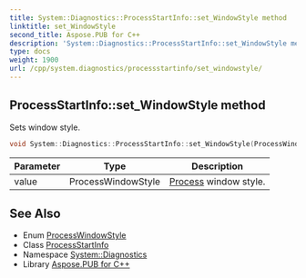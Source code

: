 ```yaml
---
title: System::Diagnostics::ProcessStartInfo::set_WindowStyle method
linktitle: set_WindowStyle
second_title: Aspose.PUB for C++
description: 'System::Diagnostics::ProcessStartInfo::set_WindowStyle method. Sets window style in C++.'
type: docs
weight: 1900
url: /cpp/system.diagnostics/processstartinfo/set_windowstyle/
---
```

## ProcessStartInfo::set_WindowStyle method


Sets window style.

```cpp
void System::Diagnostics::ProcessStartInfo::set_WindowStyle(ProcessWindowStyle value)
```


| Parameter | Type | Description |
| --- | --- | --- |
| value | ProcessWindowStyle | [Process](../../process/) window style. |

## See Also

* Enum [ProcessWindowStyle](../../processwindowstyle/)
* Class [ProcessStartInfo](../)
* Namespace [System::Diagnostics](../../)
* Library [Aspose.PUB for C++](../../../)
